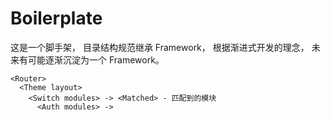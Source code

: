 # Boilerplate

这是一个脚手架，
目录结构规范继承 Framework，
根据渐进式开发的理念，
未来有可能逐渐沉淀为一个 Framework。

```tsx
<Router>
  <Theme layout>
    <Switch modules> -> <Matched> - 匹配到的模块
      <Auth modules> ->
```
